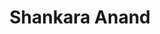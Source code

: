 ---
layout: member
title: Shankara Anand
citation_names: "Anand S"
category: Associate
position: Associate Computational Biologist
email: sanand@broadinstitute.org
github:
image: /assets/images/team/Shankara_Anand.png
cv:
linkedin: shankara-anand
alum: true
---